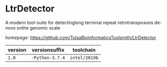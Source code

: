 # LtrDetector

A modern tool-suite for detectinglong terminal repeat retrotransposons de-novo onthe genomic scale

*homepage*: <https://github.com/TulsaBioinformaticsToolsmith/LtrDetector>

version | versionsuffix | toolchain
--------|---------------|----------
``1.0`` | ``-Python-3.7.4`` | ``intel/2019b``
